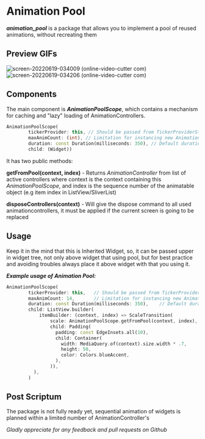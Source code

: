 # Animation Pool

***animation_pool*** is a package that allows you to implement a pool of reused animations, without recreating them


## Preview GIFs
![screen-20220619-034009 (online-video-cutter com)](https://user-images.githubusercontent.com/39557395/174461464-9fb24c82-56df-4ebf-b9b5-d5c5a873271b.gif)
![screen-20220619-034206 (online-video-cutter com)](https://user-images.githubusercontent.com/39557395/174461469-7a1c02ce-5eeb-4299-b306-0dcafe42607b.gif)


## Components

The main component is ***AnimationPoolScope***, which contains a mechanism for caching and "lazy" loading of AnimationControllers.

```dart
AnimationPoolScope(
        tickerProvider: this, // Should be passed from TickerProviderStateMixin
        maxAnimCount: (int), // Limitation for instancing new AnimationControllers
        duration: const Duration(milliseconds: 350), // Default duration (optional)
        child: (Widget))
```

It has two public methods:

**getFromPool(context, index)** - Returns _AnimationController_ from list of active controllers where context is the context containing this _AnimationPoolScope_, and index is the sequence number of the animatable object (e.g item index in ListView/SliverList)

**disposeControllers(context)** - Will give the dispose command to all used animationcontrollers, it must be applied if the current screen is going to be replaced

## Usage

Keep it in the mind that this is Inherited Widget, so, it can be passed upper in widget tree, not only above widget that using pool, but for best practice and avoiding troubles always place it above widget with that you using it.

***Example usage of Animation Pool:***

```dart
AnimationPoolScope(
        tickerProvider: this,   // Should be passed from TickerProviderStateMixin
        maxAnimCount: 14,       // Limitation for instancing new AnimationControllers
        duration: const Duration(milliseconds: 350),    // Default duration (optional)
        child: ListView.builder(
            itemBuilder: (context, index) => ScaleTransition(
                scale: AnimationPoolScope.getFromPool(context, index),
                child: Padding(
                  padding: const EdgeInsets.all(10),
                  child: Container(
                    width: MediaQuery.of(context).size.width * .7,
                    height: 50,
                    color: Colors.blueAccent,
                  ),
                )),
          ),
        )
```



## Post Scriptum

The package is not fully ready yet, sequential animation of widgets is planned within a limited number of AnimationController's

*Gladly appreciate for any feedback and pull requests on Github*
